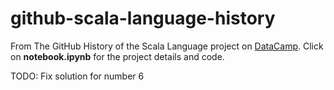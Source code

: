 # github-scala-language-history
From The GitHub History of the Scala Language project on <a href = https://projects.datacamp.com/projects/163>DataCamp</a>. Click on <b>notebook.ipynb</b> for the project details and code.

TODO:
Fix solution for number 6

